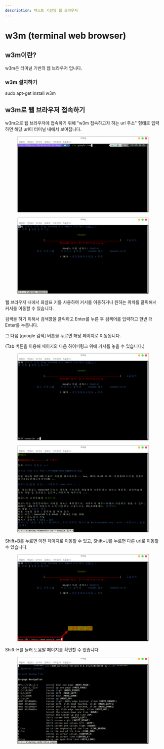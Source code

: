 ```yaml
---
description: 텍스트 기반의 웹 브라우저
---
```


# w3m (terminal web browser)

## w3m이란?

w3m은 터미널 기반의 웹 브라우저 입니다.&#x20;

### w3m 설치하기&#x20;

sudo apt-get install w3m



## w3m로 웹 브라우저 접속하기&#x20;

w3m으로 웹 브라우저에 접속하기 위해 "w3m 접속하고자 하는 url 주소" 형태로 입력하면 해당 url이 터미널 내에서 보여집니다.&#x20;

<figure><img src="../../.gitbook/assets/스크린샷, 2022-10-06 17-37-41.png" alt=""><figcaption></figcaption></figure>

<figure><img src="../../.gitbook/assets/스크린샷, 2022-10-06 17-39-12.png" alt=""><figcaption></figcaption></figure>



웹 브라우저 내에서 화살표 키를 사용하여 커서를 이동하거나 원하는 위치를 클릭해서 커서를 이동할 수 있습니다.

검색을 하기 위해서 검색창을 클릭하고 Enter를 누른 후 검색어를 입력하고 한번 더 Enter를 누릅니다.&#x20;

그 다음 \[google 검색] 버튼을 누르면 해당 페이지로 이동됩니다.

(Tab 버튼을 이용해 페이지의 다음 하이퍼링크 위에 커서를 놓을 수 있습니다.)

<figure><img src="../../.gitbook/assets/스크린샷, 2022-10-06 17-48-32.png" alt=""><figcaption></figcaption></figure>

<figure><img src="../../.gitbook/assets/스크린샷, 2022-10-06 17-58-45.png" alt=""><figcaption></figcaption></figure>

Shift+B를 누르면 이전 페이지로 이동할 수 있고, Shift+U를 누르면 다른 url로 이동할 수 있습니다.&#x20;

<figure><img src="../../.gitbook/assets/스크린샷, 2022-10-06 18-01-53.png" alt=""><figcaption></figcaption></figure>



Shift-H를 눌러 도움말 페이지를 확인할 수 있습니다.&#x20;

<figure><img src="../../.gitbook/assets/.png" alt=""><figcaption></figcaption></figure>

